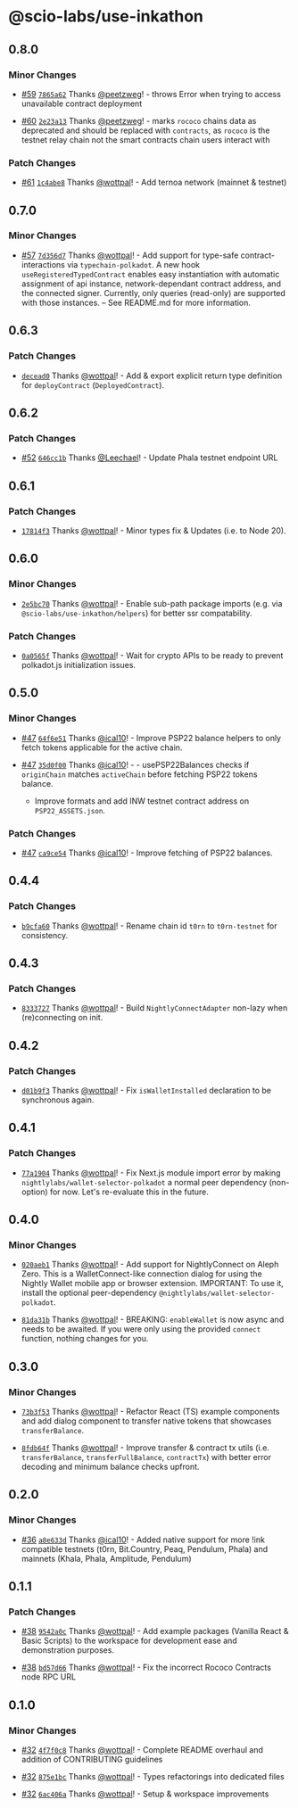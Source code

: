 # @scio-labs/use-inkathon

## 0.8.0

### Minor Changes

- [#59](https://github.com/scio-labs/use-inkathon/pull/59) [`7865a62`](https://github.com/scio-labs/use-inkathon/commit/7865a623c0df66be91881a8c7a4b178448baa7c0) Thanks [@peetzweg](https://github.com/peetzweg)! - throws Error when trying to access unavailable contract deployment

- [#60](https://github.com/scio-labs/use-inkathon/pull/60) [`2e23a13`](https://github.com/scio-labs/use-inkathon/commit/2e23a13974e80a54e91a315e8d21b404610d6b2c) Thanks [@peetzweg](https://github.com/peetzweg)! - marks `rococo` chains data as deprecated and should be replaced with `contracts`, as `rococo` is the testnet relay chain not the smart contracts chain users interact with

### Patch Changes

- [#61](https://github.com/scio-labs/use-inkathon/pull/61) [`1c4abe8`](https://github.com/scio-labs/use-inkathon/commit/1c4abe87503b13e241c2c44342ab445761caf546) Thanks [@wottpal](https://github.com/wottpal)! - Add ternoa network (mainnet & testnet)

## 0.7.0

### Minor Changes

- [#57](https://github.com/scio-labs/use-inkathon/pull/57) [`7d356d7`](https://github.com/scio-labs/use-inkathon/commit/7d356d745073ea27e3daf56af379cb9ba6811d28) Thanks [@wottpal](https://github.com/wottpal)! - Add support for type-safe contract-interactions via `typechain-polkadot`. A new hook `useRegisteredTypedContract` enables easy instantiation with automatic assignment of api instance, network-dependant contract address, and the connected signer. Currently, only queries (read-only) are supported with those instances. – See README.md for more information.

## 0.6.3

### Patch Changes

- [`decead0`](https://github.com/scio-labs/use-inkathon/commit/decead01197cf92d28437d1cb982329e3b8aa019) Thanks [@wottpal](https://github.com/wottpal)! - Add & export explicit return type definition for `deployContract` (`DeployedContract`).

## 0.6.2

### Patch Changes

- [#52](https://github.com/scio-labs/use-inkathon/pull/52) [`646cc1b`](https://github.com/scio-labs/use-inkathon/commit/646cc1be6e79514e3956e9591f85c6c37113f594) Thanks [@Leechael](https://github.com/Leechael)! - Update Phala testnet endpoint URL

## 0.6.1

### Patch Changes

- [`17814f3`](https://github.com/scio-labs/use-inkathon/commit/17814f3ad8d05418dd9d8874637e22f14a535897) Thanks [@wottpal](https://github.com/wottpal)! - Minor types fix & Updates (i.e. to Node 20).

## 0.6.0

### Minor Changes

- [`2e5bc70`](https://github.com/scio-labs/use-inkathon/commit/2e5bc70a4b04825c52044abf0783c2f37437c706) Thanks [@wottpal](https://github.com/wottpal)! - Enable sub-path package imports (e.g. via `@scio-labs/use-inkathon/helpers`) for better ssr compatability.

### Patch Changes

- [`0a0565f`](https://github.com/scio-labs/use-inkathon/commit/0a0565f48af4ec2a48a43635a6024d388db7dec5) Thanks [@wottpal](https://github.com/wottpal)! - Wait for crypto APIs to be ready to prevent polkadot.js initialization issues.

## 0.5.0

### Minor Changes

- [#47](https://github.com/scio-labs/use-inkathon/pull/47) [`64f6e51`](https://github.com/scio-labs/use-inkathon/commit/64f6e51a0d529541cdd0464ccc2af18bb21564c9) Thanks [@ical10](https://github.com/ical10)! - Improve PSP22 balance helpers to only fetch tokens applicable for the active chain.

- [#47](https://github.com/scio-labs/use-inkathon/pull/47) [`35d0f00`](https://github.com/scio-labs/use-inkathon/commit/35d0f006e3cc8fd3a1a2d92c097a28993be5331b) Thanks [@ical10](https://github.com/ical10)! - - usePSP22Balances checks if `originChain` matches `activeChain` before fetching PSP22 tokens balance.
  - Improve formats and add INW testnet contract address on `PSP22_ASSETS.json`.

### Patch Changes

- [#47](https://github.com/scio-labs/use-inkathon/pull/47) [`ca9ce54`](https://github.com/scio-labs/use-inkathon/commit/ca9ce5473ad36b368ab89663757b2b32388a5166) Thanks [@ical10](https://github.com/ical10)! - Improve fetching of PSP22 balances.

## 0.4.4

### Patch Changes

- [`b9cfa60`](https://github.com/scio-labs/use-inkathon/commit/b9cfa60b1bc3eb2424d3fd41f68ee3e04631b645) Thanks [@wottpal](https://github.com/wottpal)! - Rename chain id `t0rn` to `t0rn-testnet` for consistency.

## 0.4.3

### Patch Changes

- [`8333727`](https://github.com/scio-labs/use-inkathon/commit/8333727b78fad945b8f28b53970454d6aa3f9099) Thanks [@wottpal](https://github.com/wottpal)! - Build `NightlyConnectAdapter` non-lazy when (re)connecting on init.

## 0.4.2

### Patch Changes

- [`d01b9f3`](https://github.com/scio-labs/use-inkathon/commit/d01b9f334223eb64c1fc80c73017f382c490bc53) Thanks [@wottpal](https://github.com/wottpal)! - Fix `isWalletInstalled` declaration to be synchronous again.

## 0.4.1

### Patch Changes

- [`77a1904`](https://github.com/scio-labs/use-inkathon/commit/77a19042daf47fe7b6f646504336a5942fbb3f65) Thanks [@wottpal](https://github.com/wottpal)! - Fix Next.js module import error by making `nightlylabs/wallet-selector-polkadot` a normal peer dependency (non-option) for now. Let's re-evaluate this in the future.

## 0.4.0

### Minor Changes

- [`020aeb1`](https://github.com/scio-labs/use-inkathon/commit/020aeb1900dee1ea449df061f919bb3d7f842db4) Thanks [@wottpal](https://github.com/wottpal)! - Add support for NightlyConnect on Aleph Zero. This is a WalletConnect-like connection dialog for using the Nightly Wallet mobile app or browser extension. IMPORTANT: To use it, install the optional peer-dependency `@nightlylabs/wallet-selector-polkadot`.

- [`81da31b`](https://github.com/scio-labs/use-inkathon/commit/81da31bfeafecfe7d8e531c14553f975479a9c05) Thanks [@wottpal](https://github.com/wottpal)! - BREAKING: `enableWallet` is now async and needs to be awaited. If you were only using the provided `connect` function, nothing changes for you.

## 0.3.0

### Minor Changes

- [`73b3f53`](https://github.com/scio-labs/use-inkathon/commit/73b3f536a41fe84b71cc33c294fc3cd9badfcf27) Thanks [@wottpal](https://github.com/wottpal)! - Refactor React (TS) example components and add dialog component to transfer native tokens that showcases `transferBalance`.

- [`8fdb64f`](https://github.com/scio-labs/use-inkathon/commit/8fdb64fe0e1f84809ccc435a9bc4b2bfec292cfc) Thanks [@wottpal](https://github.com/wottpal)! - Improve transfer & contract tx utils (i.e. `transferBalance`, `transferFullBalance`, `contractTx`) with better error decoding and minimum balance checks upfront.

## 0.2.0

### Minor Changes

- [#36](https://github.com/scio-labs/use-inkathon/pull/36) [`a8e633d`](https://github.com/scio-labs/use-inkathon/commit/a8e633d95329d7b9661e0fa7f6e9a8154c020e5d) Thanks [@ical10](https://github.com/ical10)! - Added native support for more !ink compatible testnets (t0rn, Bit.Country, Peaq, Pendulum, Phala) and mainnets (Khala, Phala, Amplitude, Pendulum)

## 0.1.1

### Patch Changes

- [#38](https://github.com/scio-labs/use-inkathon/pull/38) [`9542a0c`](https://github.com/scio-labs/use-inkathon/commit/9542a0c59e0e1dd9c7c626ce3a33f9c389737181) Thanks [@wottpal](https://github.com/wottpal)! - Add example packages (Vanilla React & Basic Scripts) to the workspace for development ease and demonstration purposes.

- [#38](https://github.com/scio-labs/use-inkathon/pull/38) [`bd57d66`](https://github.com/scio-labs/use-inkathon/commit/bd57d66b61774dfa78af67003afd20c3b415f8a5) Thanks [@wottpal](https://github.com/wottpal)! - Fix the incorrect Rococo Contracts node RPC URL

## 0.1.0

### Minor Changes

- [#32](https://github.com/scio-labs/use-inkathon/pull/32) [`4f7f0c8`](https://github.com/scio-labs/use-inkathon/commit/4f7f0c8016511f331c79d367420ffb62f904834a) Thanks [@wottpal](https://github.com/wottpal)! - Complete README overhaul and addition of CONTRIBUTING guidelines

- [#32](https://github.com/scio-labs/use-inkathon/pull/32) [`875e1bc`](https://github.com/scio-labs/use-inkathon/commit/875e1bc4a7f1706b68a40f99dfa042a563945ab5) Thanks [@wottpal](https://github.com/wottpal)! - Types refactorings into dedicated files

- [#32](https://github.com/scio-labs/use-inkathon/pull/32) [`6ac406a`](https://github.com/scio-labs/use-inkathon/commit/6ac406aedba29aed349721438864ad53374fafca) Thanks [@wottpal](https://github.com/wottpal)! - Setup & workspace improvements
